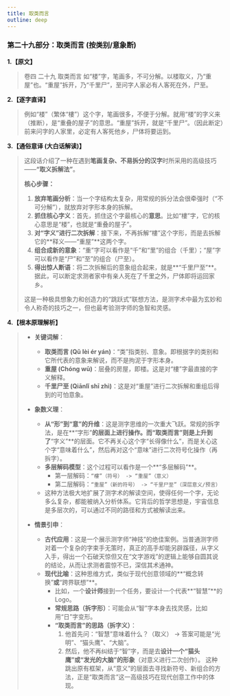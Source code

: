 ```yaml
---
title: 取类而言
outline: deep
---
```

  
### **第二十九部分：取类而言 (按类别/意象断)**

**1.【原文】**
> 卷四 二十九 取类而言
> 如“楼”字，笔画多，不可分解。以楼取义，乃“重屋”也。“重屋”拆开，乃“千里尸”，至问字人家必有人客死在外，尸至。

**2.【逐字直译】**
> 例如“楼”（繁体“樓”）这个字，笔画很多，不便于分解。就用“楼”的字义来（推断），是“重叠的屋子”的意思。“重屋”拆开，就是“千里尸”。（因此断定）前来问字的人家里，必定有人客死他乡，尸体将要运到。

**3.【通俗意译 (大白话解读)】**
> 这段话介绍了一种在遇到**笔画复杂、不易拆分的汉字**时所采用的高级技巧——**“取义拆解法”**。
> 
> **核心步骤：**
> 
> 1.  **放弃笔画分析**：当一个字结构太复杂，用常规的拆分法会很牵强时（“不可分解”），就放弃对字形本身的拆解。
> 2.  **抓住核心字义**：首先，抓住这个字最核心的**意思**。比如“樓”字，它的核心意思是“楼”，也就是“重叠的屋子”。
> 3.  **对“字义”进行二次拆解**：接下来，不再拆解“樓”这个字形，而是去拆解它的**释义——“重屋”**这两个字。
> 4.  **组合成新的意象**：“重”字可以看作是“千”和“里”的组合（千里）；“屋”字可以看作是“尸”和“至”的组合（尸至）。
> 5.  **得出惊人断语**：将二次拆解后的意象组合起来，就是**“千里尸至”**。据此，可以断定求测者家中有亲人死在了千里之外，尸体即将运回家乡。
> 
> 这是一种极具想象力和创造力的“跳跃式”联想方法，是测字术中最为玄妙和令人称奇的技巧之一，但也最考验测字师的急智和灵感。

**4.【根本原理解析】**
> *   **关键词解**：
>     *   **取类而言 (Qǔ lèi ér yán)**：“类”指类别、意象。即根据字的类别和它所代表的意象来解说，而不是拘泥于字形本身。
>     *   **重屋 (Chóng wū)**：层叠的房屋，即楼。这是对“樓”字最直接的字义解释。
>     *   **千里尸至 (Qiānlǐ shī zhì)**：这是对“重屋”进行二次拆解和重组后得到的可怕意象。
> 
> *   **象数义理**：
>     *   **从“形”到“意”的升维**：这是测字思维的一次重大飞跃。常规的拆字法，是在**“字形”**的层面上进行操作。而“取类而言”则是上升到了**“字义”**的层面。它不再关心这个字“长得像什么”，而是关心这个字“意味着什么”，然后再对这个“意味”进行二次符号化操作（再拆字）。
>     *   **多层解码模型**：这个过程可以看作是一个**“多层解码”**。
>         *   第一层解码：`“樓”（符号） -> “重屋”（意义）`
>         *   第二层解码：`“重屋”（新的符号） -> “千里尸至”（深层意义/预言）`
>     *   这种方法极大地扩展了测字术的解读空间，使得任何一个字，无论多么复杂，都能被纳入分析体系。它背后的哲学思想是，宇宙信息是多层次的，可以通过不同的路径和方式被解读出来。
> 
> *   **情景引申**：
>     *   **古代应用**：这是一个展示测字师“神技”的绝佳案例。当普通测字师对着一个复杂的字束手无策时，真正的高手却能另辟蹊径，从字义入手，得出一个石破天惊但又在“文字游戏”的逻辑上能够自圆其说的结论，从而让求测者震惊不已，深信其术通神。
>     *   **现代比喻**：这种思维方式，类似于现代创意领域的**“概念转换”**或**“跨界联想”**。
>         *   比如，一个**设计师**接到一个任务，要设计一个代表**“智慧”**的Logo。
>         *   **常规思路（拆字形）**：可能会从“智”字本身去找灵感，比如用“日”字变形。
>         *   **“取类而言”的思路（拆字义）**：
>             1.  他首先问：“智慧”意味着什么？（取义） -> 答案可能是“光明”、“猫头鹰”、“大脑”。
>             2.  然后，他不再纠结于“智”字，而是去**设计一个“猫头鹰”或“发光的大脑”的形象**（对意义进行二次创作）。
>         这种跳出原有框架，从“意义”的层面去寻找新符号、新组合的方法，正是“取类而言”这一高级技巧在现代创意工作中的体现。
